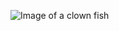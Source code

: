![Image of a clown fish](https://upload.wikimedia.org/wikipedia/commons/f/f6/Clown_fish_in_the_Andaman_Coral_Reef.jpg)

